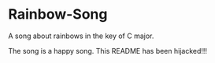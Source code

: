 # Rainbow-Song

A song about rainbows in the key of C major.

The song is a happy song.
This README has been hijacked!!!
